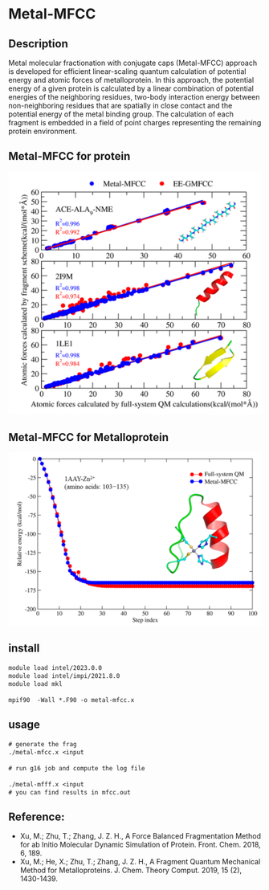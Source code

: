 # Metal-MFCC

## Description 

Metal molecular fractionation with conjugate caps (Metal-MFCC) approach is developed for efficient linear-scaling quantum calculation of potential energy and atomic forces of metalloprotein. In this approach, the potential energy of a given protein is calculated by a linear combination of potential energies of the neighboring residues, two-body interaction energy between non-neighboring residues that are spatially in close contact and the potential energy of the metal binding group. The calculation of each fragment is embedded in a field of point charges representing the remaining protein environment.

## Metal-MFCC for protein 
![cover image](./Metal-MFCC_protein.png)
## Metal-MFCC for Metalloprotein 
![cover image](./Metal-MFCC_1aay.png)


## install
```
module load intel/2023.0.0
module load intel/impi/2021.8.0
module load mkl

mpif90  -Wall *.F90 -o metal-mfcc.x
```
## usage 
```
# generate the frag
./metal-mfcc.x <input

# run g16 job and compute the log file

./metal-mfff.x <input
# you can find results in mfcc.out
```


## Reference:
* Xu, M.;  Zhu, T.; Zhang, J. Z. H., A Force Balanced Fragmentation Method for ab Initio Molecular Dynamic Simulation of Protein. Front. Chem. 2018, 6, 189.
* Xu, M.;  He, X.;  Zhu, T.; Zhang, J. Z. H., A Fragment Quantum Mechanical Method for Metalloproteins. J. Chem. Theory Comput. 2019, 15 (2), 1430-1439.
